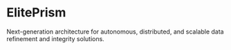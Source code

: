 # ElitePrism
Next-generation architecture for autonomous, distributed, and scalable data refinement and integrity solutions.

